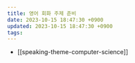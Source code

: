 ```yaml
---
title: 영어 회화 주제 준비
date: 2023-10-15 18:47:30 +0900
updated: 2023-10-15 18:47:30 +0900
tags: 
---
```


- [[speaking-theme-computer-science]]